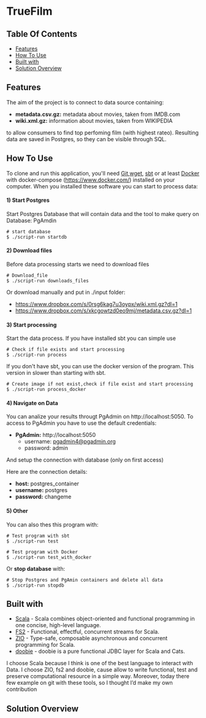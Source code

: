 # TrueFilm
## Table Of Contents

<!-- START doctoc generated TOC please keep comment here to allow auto update -->
<!-- DON'T EDIT THIS SECTION, INSTEAD RE-RUN doctoc TO UPDATE -->

- [Features](#features)
- [How To Use](#how-to-use)
- [Built with](#built-with)
- [Solution Overview](#solution-overview)

<!-- END doctoc generated TOC please keep comment here to allow auto update -->


## Features

The aim of the project is to connect to data source containing:
* **metadata.csv.gz:** metadata about movies, taken from IMDB.com 
* **wiki.xml.gz:** information about movies, taken from WIKIPEDIA

to allow consumers to find top perfoming film (with highest rateo).
Resulting data are saved in Postgres, so they can be visible through SQL.

## How To Use

To clone and run this application, you'll need [Git](https://git-scm.com),[wget](https://www.gnu.org/software/wget/), [sbt](http://www.scala-sbt.org/) or at least [Docker](https://www.docker.com/) with docker-compose (https://www.docker.com/)  installed on your computer. When you installed these software you can start to process data:

#### 1) Start Postgres
Start Postgres Database that will contain data and the tool to make query on Database: PgAmdin

```shell script
# start database
$ ./script-run startdb
```
#### 2) Download files
Before data processing starts we need to download files
```shell script
# Download_file
$ ./script-run downloads_files
```
Or download manually and put in ./input folder:
* https://www.dropbox.com/s/0rsg6kag7u3oypx/wiki.xml.gz?dl=1
* https://www.dropbox.com/s/xkcgowtzd0eo9mj/metadata.csv.gz?dl=1


#### 3) Start processing
Start the data process. If you have installed sbt you can simple use
```shell script
# Check if file exists and start processing
$ ./script-run process
```
If you don't have sbt, you can use the docker version of the program. This version in slower than starting with sbt.
```shell script
# Create image if not exist,check if file exist and start processing
$ ./script-run process_docker
```

#### 4) Navigate on Data
You can analize your results througt PgAdmin on http://localhost:5050.
To access to PgAdmin you have to use the default credentials:
* **PgAdmin:** http://localhost:5050
    * username: pgadmin4@pgadmin.org
    * password: admin
    
And setup the connection with database (only on first access)

Here are the connection details:
* **host:** postgres_container
* **username:** postgres
* **password:** changeme

#### 5) Other
You can also thes this program with:
```shell script
# Test program with sbt
$ ./script-run test

# Test program with Docker
$ ./script-run test_with_docker
```

Or **stop database** with:
```shell script
# Stop Postgres and PgAmin containers and delete all data
$ ./script-run stopdb
```

## Built with 

- [Scala](https://www.scala-lang.org/) - Scala combines object-oriented and functional programming in one concise, high-level language.
- [FS2](https://fs2.io/#/) - Functional, effectful, concurrent streams for Scala.
- [ZIO](https://zio.dev/) - Type-safe, composable asynchronous and concurrent programming for Scala.
- [doobie](https://tpolecat.github.io/doobie/) - doobie is a pure functional JDBC layer for Scala and Cats.

I choose Scala because I think is one of the best language to interact with Data. I choose ZIO, fs2 and doobie, cause allow to write functional, test and preserve computational resource in a simple way. Moreover, today there few example on git with these tools, so I thought I’d make my own contribution

## Solution Overview
